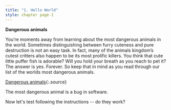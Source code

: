 ```yaml
---
title: "1. Hello World"
style: chapter page-1
---
```


**Dangerous animals**

You’re moments away from learning about the most dangerous animals in the world. Sometimes distinguishing between furry cuteness and pure destruction is not an easy task. In fact, many of the animals kingdom’s cutest critters also happen to be its most prolific killers. You think that cute little puffer fish is adorable? Will you hold your breath as you reach to pet it? The answer is yes. Forever. So keep that in mind as you read through our list of the worlds most dangerous animals.

[Dangerous animals](http://list25.com/the-25-most-dangerous-animals-in-the-world/){:.source}

The most dangerous animal is a bug in software.

Now let's test following the instructions -- do they work?
